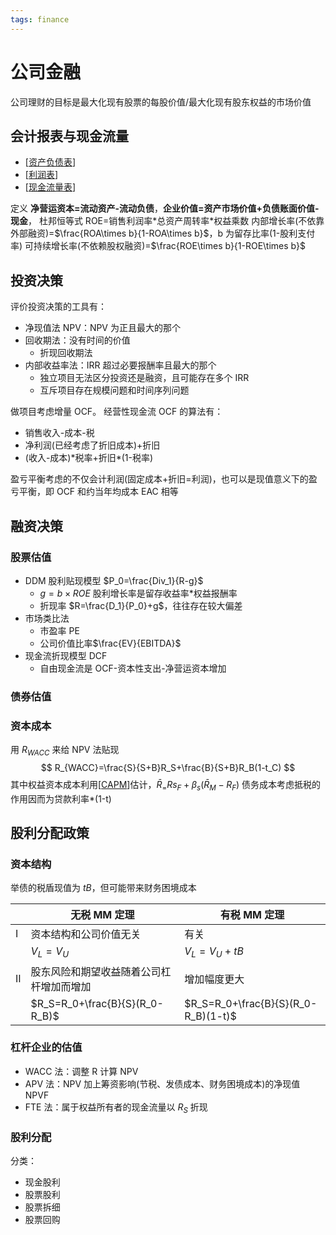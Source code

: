 ```yaml
---
tags: finance
---
```

# 公司金融

公司理财的目标是最大化现有股票的每股价值/最大化现有股东权益的市场价值

## 会计报表与现金流量

- [[资产负债表]]
- [[利润表]]
- [[现金流量表]]

定义 **净营运资本=流动资产-流动负债**，**企业价值=资产市场价值+负债账面价值-现金**，
杜邦恒等式 ROE=销售利润率\*总资产周转率\*权益乘数
内部增长率(不依靠外部融资)=$\frac{ROA\times b}{1-ROA\times b}$，b 为留存比率(1-股利支付率)
可持续增长率(不依赖股权融资)=$\frac{ROE\times b}{1-ROE\times b}$

## 投资决策

评价投资决策的工具有：

- 净现值法 NPV：NPV 为正且最大的那个
- 回收期法：没有时间的价值
  - 折现回收期法
- 内部收益率法：IRR 超过必要报酬率且最大的那个
  - 独立项目无法区分投资还是融资，且可能存在多个 IRR
  - 互斥项目存在规模问题和时间序列问题

做项目考虑增量 OCF。
经营性现金流 OCF 的算法有：

- 销售收入-成本-税
- 净利润(已经考虑了折旧成本)+折旧
- (收入-成本)\*税率+折旧\*(1-税率)

盈亏平衡考虑的不仅会计利润(固定成本+折旧=利润)，也可以是现值意义下的盈亏平衡，即 OCF 和约当年均成本 EAC 相等

## 融资决策

### 股票估值

- DDM 股利贴现模型 $P_0=\frac{Div_1}{R-g}$
  - $g=b \times ROE$ 股利增长率是留存收益率*权益报酬率
  - 折现率 $R=\frac{D_1}{P_0}+g$，往往存在较大偏差
- 市场类比法
  - 市盈率 PE
  - 公司价值比率$\frac{EV}{EBITDA}$
- 现金流折现模型 DCF
  - 自由现金流是 OCF-资本性支出-净营运资本增加

### 债券估值

### 资本成本

用 $R_{WACC}$ 来给 NPV 法贴现
$$
R_{WACC}=\frac{S}{S+B}R_S+\frac{B}{S+B}R_B(1-t_C)
$$
其中权益资本成本利用[[CAPM]]估计，$\bar{R}_=Rs_F+\beta_s(\bar{R}_M-R_F)$
债务成本考虑抵税的作用因而为贷款利率*(1-t)

## 股利分配政策

### 资本结构

举债的税盾现值为 $tB$，但可能带来财务困境成本

|     | 无税 MM 定理                             | 有税 MM 定理                        |
| --- | ---------------------------------------- | ----------------------------------- |
| I   | 资本结构和公司价值无关                   | 有关                                |
|     | $V_L=V_U$                                | $V_L=V_U+tB$                        |
| II  | 股东风险和期望收益随着公司杠杆增加而增加 | 增加幅度更大                        |
|     | $R_S=R_0+\frac{B}{S}(R_0-R_B)$           | $R_S=R_0+\frac{B}{S}(R_0-R_B)(1-t)$ |

### 杠杆企业的估值

- WACC 法：调整 R 计算 NPV
- APV 法：NPV 加上筹资影响(节税、发债成本、财务困境成本)的净现值 NPVF
- FTE 法：属于权益所有者的现金流量以 $R_S$ 折现

### 股利分配

分类：

- 现金股利
- 股票股利
- 股票拆细
- 股票回购

[//begin]: # "Autogenerated link references for markdown compatibility"
[资产负债表]: ../资产负债表.md "资产负债表"
[利润表]: ../利润表.md "利润表"
[现金流量表]: ../现金流量表.md "现金流量表"
[CAPM]: CAPM.md "CAPM"
[//end]: # "Autogenerated link references"
